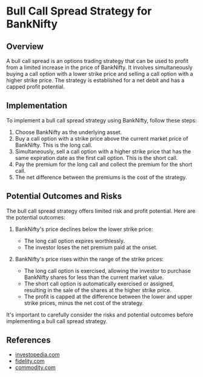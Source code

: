 # Bull Call Spread Strategy for BankNifty

## Overview

A bull call spread is an options trading strategy that can be used to profit from a limited increase in the price of BankNifty. It involves simultaneously buying a call option with a lower strike price and selling a call option with a higher strike price. The strategy is established for a net debit and has a capped profit potential.

## Implementation

To implement a bull call spread strategy using BankNifty, follow these steps:

1. Choose BankNifty as the underlying asset.
2. Buy a call option with a strike price above the current market price of BankNifty. This is the long call.
3. Simultaneously, sell a call option with a higher strike price that has the same expiration date as the first call option. This is the short call.
4. Pay the premium for the long call and collect the premium for the short call.
5. The net difference between the premiums is the cost of the strategy.

## Potential Outcomes and Risks

The bull call spread strategy offers limited risk and profit potential. Here are the potential outcomes:

1. BankNifty's price declines below the lower strike price:
   - The long call option expires worthlessly.
   - The investor loses the net premium paid at the onset.

2. BankNifty's price rises within the range of the strike prices:
   - The long call option is exercised, allowing the investor to purchase BankNifty shares for less than the current market value.
   - The short call option is automatically exercised or assigned, resulting in the sale of the shares at the higher strike price.
   - The profit is capped at the difference between the lower and upper strike prices, minus the net cost of the strategy.

It's important to carefully consider the risks and potential outcomes before implementing a bull call spread strategy.

## References

- [investopedia.com](https://www.investopedia.com/terms/b/bullcallspread.asp)
- [fidelity.com](https://www.investopedia.com/articles/investing/022714/what-bull-call-spread.asp)
- [commodity.com](https://commodity.com/technical-analysis/options/bull-call-spread/)
